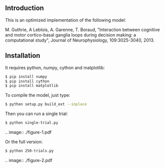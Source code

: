 ## Introduction

This is an optimized implementation of the following model:

  M. Guthrie, A Leblois, A. Garenne, T. Boraud, "Interaction between cognitive
  and motor cortico-basal ganglia loops during decision making: a computational
  study", Journal of Neurophysiology, 109:3025-3040, 2013.


## Installation

It requires python, numpy, cython and matplotlib:

```bash
$ pip install numpy
$ pip install cython
$ pip install matplotlib
```

To compile the model, just type:

```bash
$ python setup.py build_ext --inplace
```

Then you can run a single trial:

```bash
$ python single-trial.py
```

.. image:: ./figure-1.pdf


Or the full version:

```bash
$ python 250-trials.py
```

.. image:: ./figure-2.pdf
